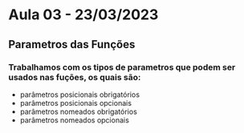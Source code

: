 # Aula 03 - 23/03/2023

## Parametros das Funções 

### Trabalhamos com os tipos de parametros que podem ser usados nas fuções, os quais são: 
*  parâmetros posicionais obrigatórios
*  parâmetros posicionais opcionais
*  parâmetros nomeados obrigatórios
*  parâmetros nomeados opcionais
